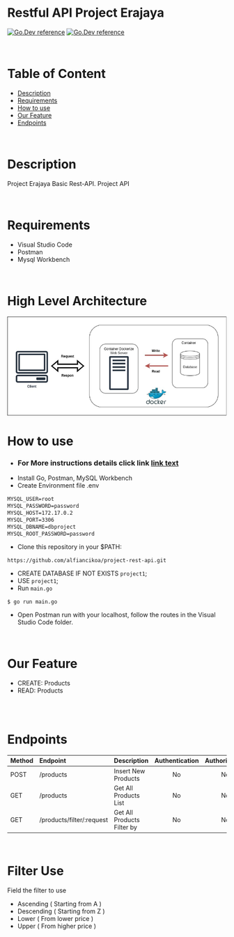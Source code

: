 # Restful API Project Erajaya

[![Go.Dev reference](https://img.shields.io/badge/gorm-reference-blue?logo=go&logoColor=blue)](https://pkg.go.dev/gorm.io/gorm?tab=doc)
[![Go.Dev reference](https://img.shields.io/badge/echo-reference-blue?logo=go&logoColor=blue)](https://github.com/labstack/echo)

<br>

# Table of Content

- [Description](#description)
- [Requirements](#Requirements)
- [How to use](#how-to-use)
- [Our Feature](#Our-Feature)
- [Endpoints](#endpoints)

<br>


# Description

Project Erajaya Basic Rest-API.
Project API

<br>


# Requirements

* Visual Studio Code
* Postman
* Mysql Workbench


<br>

# High Level Architecture
<img src="https://github.com/alfiancikoa/project-rest-api/blob/main/img/HLA.jpg">

# How to use
- <h3>For More instructions details click link <a href="https://github.com/alfiancikoa/project-rest-api/blob/main/instruction.txt">link text</a></h3>
- Install Go, Postman, MySQL Workbench
- Create Environment file .env
```
MYSQL_USER=root
MYSQL_PASSWORD=password
MYSQL_HOST=172.17.0.2
MYSQL_PORT=3306
MYSQL_DBNAME=dbproject
MYSQL_ROOT_PASSWORD=password
```
- Clone this repository in your $PATH:
```
https://github.com/alfiancikoa/project-rest-api.git
```
* CREATE DATABASE IF NOT EXISTS `project1`;
* USE `project1`;
* Run `main.go`
```
$ go run main.go
```
* Open Postman run with your localhost, follow the routes in the Visual Studio Code folder.

<br>


# Our Feature
* CREATE: Products
* READ: Products

<br>
<br>

# Endpoints

| Method | Endpoint | Description| Authentication | Authorization
|:-----|:--------|:----------| :----------:| :----------:|
| POST  | /products | Insert New Products | No | No
| GET | /products | Get All Products List | No | No
| GET    | /products/filter/:request | Get All Products Filter by | No | No

<br>

# Filter Use

Field the filter to use
* Ascending ( Starting from A )
* Descending ( Starting from Z )
* Lower ( From lower price )
* Upper ( From higher price )

<br>
